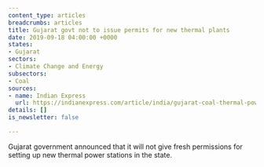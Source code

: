 ```yaml
---
content_type: articles
breadcrumbs: articles
title: Gujarat govt not to issue permits for new thermal plants
date: 2019-09-18 04:00:00 +0000
states:
- Gujarat
sectors:
- Climate Change and Energy
subsectors:
- Coal
sources:
- name: Indian Express
  url: https://indianexpress.com/article/india/gujarat-coal-thermal-power-plants-vijay-rupani-solar-carbon-emission-adani-clean-energy-5975547/
details: []
is_newsletter: false

---
```

Gujarat government announced that it will not give fresh permissions for setting up new thermal power stations in the state.
